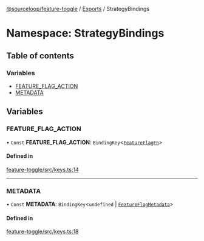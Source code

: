 [@sourceloop/feature-toggle](../README.md) / [Exports](../modules.md) / StrategyBindings

# Namespace: StrategyBindings

## Table of contents

### Variables

- [FEATURE\_FLAG\_ACTION](StrategyBindings.md#feature_flag_action)
- [METADATA](StrategyBindings.md#metadata)

## Variables

### FEATURE\_FLAG\_ACTION

• `Const` **FEATURE\_FLAG\_ACTION**: `BindingKey`<[`FeatureFlagFn`](../interfaces/FeatureFlagFn.md)\>

#### Defined in

[feature-toggle/src/keys.ts:14](https://github.com/sourcefuse/loopback4-microservice-catalog/blob/6c16af104/packages/feature-toggle/src/keys.ts#L14)

___

### METADATA

• `Const` **METADATA**: `BindingKey`<`undefined` \| [`FeatureFlagMetadata`](../interfaces/FeatureFlagMetadata.md)\>

#### Defined in

[feature-toggle/src/keys.ts:18](https://github.com/sourcefuse/loopback4-microservice-catalog/blob/6c16af104/packages/feature-toggle/src/keys.ts#L18)
